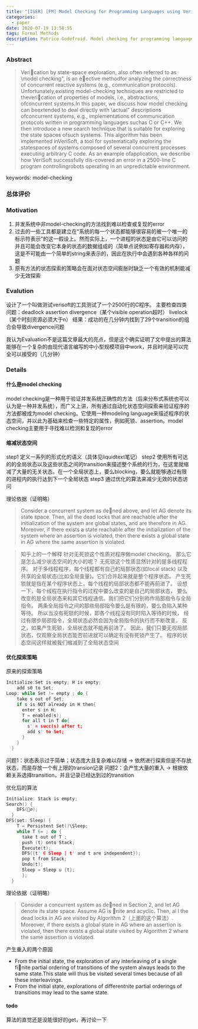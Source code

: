 ```yaml
---
title: "[ISER] [FM] Model Checking for Programming Languages using VeriSoft"
categories:
  - paper
date: 2020-07-19 13:58:55
tags: Formal Methods
description: Patrice Godefroid. Model checking for programming languages using VeriSoft. POPL'97
---
```


### Abstract
> Verication by state-space exploration, also often referred to as \model checking", is an eective methodfor analyzing the correctness of concurrent reactive systems (e.g., communication protocols). Unfortunately,existing model-checking techniques are restricted to theverication of properties of models, i.e., abstractions, ofconcurrent systems.In this paper, we discuss how model checking can beextended to deal directly with \actual" descriptions ofconcurrent systems, e.g., implementations of communication protocols written in programming languages suchas C or C++. We then introduce a new search technique that is suitable for exploring the state spaces ofsuch systems. This algorithm has been implemented inVeriSoft, a tool for systematically exploring the statespaces of systems composed of several concurrent processes executing arbitrary C code. As an example ofapplication, we describe how VeriSoft successfully dis-covered an error in a 2500-line C program controllingrobots operating in an unpredictable environment.

keywords: model-checking

### 总体评价

### Motivation
1. 并发系统中非model-checking的方法找到难以检查或复现的error
2. 过去的一些工具都是建立在“系统的每一个状态都能够很容易的被一个唯一的标示符表示”的这一假设上。然而实际上，一个进程的状态是由它可以访问的并且可能会改变它本身的状态的数据组成的（简单点说例如寄存器和内存），这是不可能由一个简单的string来表示的，因此在执行中会遇到各种各样的问题
3. 原有方法的状态探索的策略会在面对状态空间膨胀时缺乏一个有效的机制能减少无效探索

### Evalution
设计了一个叫做测试verisoft的工具测试了一个2500行的C程序。
主要检查四类问题：deadlock assertion divergence（某个visible operation超时） livelock（某个时刻资源必须大于n）
结果：成功的在几分钟内找到了29个transition的组合会导致divergence问题

我认为Evaluation不是这篇文章最大的亮点，但是这个确实证明了文中提出的算法能够在一个复杂的由现代语言编写的中小型规模项目中work，并且时间是可以完全可以接受的（几分钟）

### Details
#### 什么是model checking
model checking是一种用于验证并发系统正确性的方法（后来分布式系统也可以认为是一种并发系统），而广义上讲，所有通过自动化状态空间探索来验证程序的方法都被成为model checking。它使用一种modeling language来描述程序的状态空间，并以此为基础来检查一些特定的属性，例如死锁、assertion。model checking主要用于寻找难以检测和复现的error

#### 缩减状态空间
step1 定义一系列的形式化的语义（具体见liquidtext笔记）
step2 使用所有可达的的全局状态以及这些状态之间的transition来描述整个系统的行为，在这里就缩减了大量的无关状态。在一个全局状态上，要么blocking，要么就能够通过有限的进程内的执行达到下一个全局状态
step3 通过优化的算法来减少无效的状态访问

理论依据（证明略）
 > Consider a concurrent system as dened above, and let AG denote its state space. Then, all the dead locks that are reachable after the initialization of the system are global states, and are therefore in AG. Moreover, if there exists a state reachable after the initialization of the system where an assertion is violated, then there exists a global state in AG where the same assertion is violated.

> 知乎上的一个解释
> 针对无死锁这个性质对程序做model checking。 那么它是怎么减少状态空间的大小的呢？ 无死锁这个性质显然针对的是多线程程序。 对于多线程程序，每个线程都有自己的局部状态(如local stack) 以及共享的全局状态(比如全局变量)。它们合并起来就是整个程序状态。 产生死锁就是指在某个程序状态上，每个线程的局部状态都不能再前进了。 设想一下，每个线程在执行指令的过程中要么改变的是自己的局部状态， 要么改变的是全局状态来和其它线程通信。我们把它们分别称作局部指令与全局指令。 两条全局指令之间的那些局部指令要么是有限的，要么会陷入某种等待。 所以当没有死锁的时候，即各个线程没有同时陷入等待的时候， 经过有限步局部指令，全局状态必然会因为全局指令的执行而不断改变。 反之，如果产生死锁，全局状态就不能再前进了。 因此，我们只要无视局部状态，仅观察全局状态能否前进就可以确定有没有死锁产生了。 程序的状态空间这样就被我们缩减到了全局状态空间

#### 优化探索策略
原来的探索策略
```c
Initialize:Set is empty; H is empty;
    add s0 to Set;
Loop: while Set != empty ; do {
    take s out of Set;
    if s is NOT already in H then{
      enter s in H;
      T = enabled(s);
      for all t in T do{
        s' = succ(s) after t;
        add s' to Set;
      }
    }
  }
```

问题1：状态表示过于简单；状态庞大且复杂难以存储 -> 依然进行探索但是不存放状态，而是存放一个有上限的transion记录
问题2：会产生大量的重入 -> 根据依赖关系选择transition，并且记录已经达到过的transition


优化后的算法
```c
Initialize: Stack is empty;
Search() {
    DFS(∅);
  }
DFS(set: Sleep) {
    T = Persistent Set()\Sleep;
    while T 6= ; do {
      take t out of T ;
      push (t) onto Stack;
      Execute(t);
      DFS({t' ∈ Sleep | t' and t are independent});
      pop t from Stack;
      Undo(t);
      Sleep = Sleep ∪ {t};
      };
  }
```
理论依据（证明略）
> Consider a concurrent system as dened in Section 2, and let AG denote its state space. Assume AG is nite and acyclic. Then, al l the dead locks in AG are visited by Algorithm 2（上面的这个算法）. Moreover, if there exists a global state in AG where an assertion is violated, then there exists a global state visited by Algorithm 2 where the same assertion is violated.

产生重入的两个原因
- From the initial state, the exploration of any interleaving of a single finite partial ordering of transitions of the system always leads to the same state.This state will thus be visited several times because of all these interleavings.
- From the initial state, explorations of differentnite partial orderings of transitions may lead to the same state.

#### todo
算法的直觉还是没能很好的get，再讨论一下